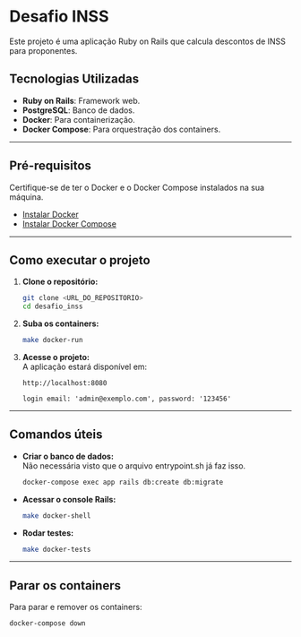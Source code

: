
# Desafio INSS

Este projeto é uma aplicação Ruby on Rails que calcula descontos de INSS para proponentes.

## Tecnologias Utilizadas

- **Ruby on Rails**: Framework web.
- **PostgreSQL**: Banco de dados.
- **Docker**: Para containerização.
- **Docker Compose**: Para orquestração dos containers.

---

## Pré-requisitos

Certifique-se de ter o Docker e o Docker Compose instalados na sua máquina.  

- [Instalar Docker](https://docs.docker.com/get-docker/)  
- [Instalar Docker Compose](https://docs.docker.com/compose/install/)  

---

## Como executar o projeto

1. **Clone o repositório:**  
   ```bash
   git clone <URL_DO_REPOSITORIO>
   cd desafio_inss
   ```

2. **Suba os containers:**  
   ```bash
   make docker-run
   ```

3. **Acesse o projeto:**  
   A aplicação estará disponível em:  
   ```
   http://localhost:8080
   
   login email: 'admin@exemplo.com', password: '123456'

   ```

---

## Comandos úteis

- **Criar o banco de dados:**  
  Não necessária visto que o arquivo entrypoint.sh já faz isso.

  ```bash
  docker-compose exec app rails db:create db:migrate
  ```

- **Acessar o console Rails:**  
  ```bash
  make docker-shell
  ```

- **Rodar testes:**  
  ```bash
  make docker-tests
  ```

---

## Parar os containers

Para parar e remover os containers:  
```bash
docker-compose down
```